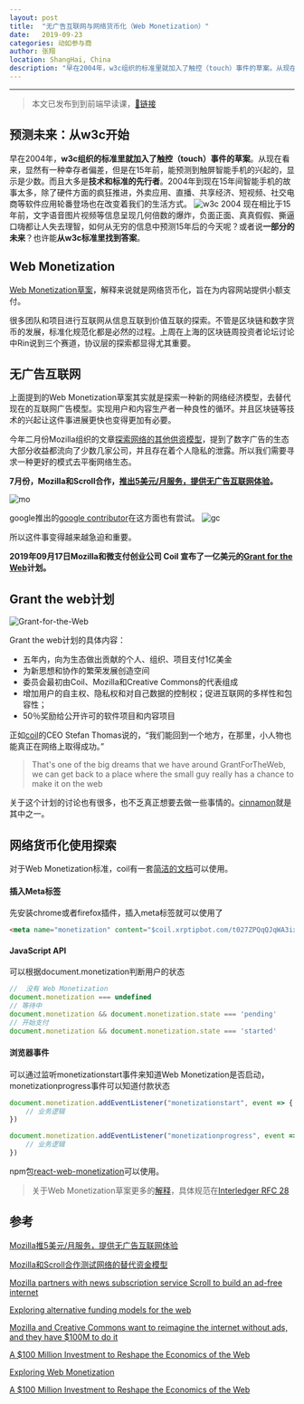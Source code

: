 ```yaml
---
layout: post
title:  "无广告互联网与网络货币化（Web Monetization）"
date:   2019-09-23
categories: 动如参与商
author: 张翔
location: ShangHai, China
description: "早在2004年，w3c组织的标准里就加入了触控（touch）事件的草案。从现在看来，显然有一种幸存者偏差，但是在15年前，能预测到触屏智能手机的兴起的，显示是少数。而且大多是技术和标准的先行者。2004年到现在15年间智能手机的故事太多，除了硬件方面的疯狂推进，外卖应用、直播、共享经济、短视频、社交电商等软件应用轮番登场也在改变着我们的生活方式。现在相比于15年前，文字语音图片视频等信息呈现几何倍数的爆炸，负面正面、真真假假、撕逼口嗨都让人失去理智，如何从无穷的信息中预测15年后的今天呢？或者说一部分的未来？也许能从w3c标准里找到答案。"
---
```

---

> 本文已发布到到前端早读课，[🔗链接](https://mp.weixin.qq.com/s/ekDGeeEuWHFRe1wdAz6xuQ)

## 预测未来：从w3c开始
早在2004年，**w3c组织的标准里就加入了触控（touch）事件的草案**。从现在看来，显然有一种幸存者偏差，但是在15年前，能预测到触屏智能手机的兴起的，显示是少数。而且大多是**技术和标准的先行者**。2004年到现在15年间智能手机的故事太多，除了硬件方面的疯狂推进，外卖应用、直播、共享经济、短视频、社交电商等软件应用轮番登场也在改变着我们的生活方式。
![w3c 2004](https://zxblog.oss-cn-hangzhou.aliyuncs.com/20190921/0.jpg)
现在相比于15年前，文字语音图片视频等信息呈现几何倍数的爆炸，负面正面、真真假假、撕逼口嗨都让人失去理智，如何从无穷的信息中预测15年后的今天呢？或者说**一部分的未来**？也许能**从w3c标准里找到答案**。

## Web Monetization

[Web Monetization草案](https://github.com/adrianhopebailie/web-monetization)，解释来说就是网络货币化，旨在为内容网站提供小额支付。

很多团队和项目进行互联网从信息互联到价值互联的探索。不管是区块链和数字货币的发展，标准化规范化都是必然的过程。上周在上海的区块链周投资者论坛讨论中Rin说到三个赛道，协议层的探索都显得尤其重要。


## 无广告互联网

上面提到的Web Monetization草案其实就是探索一种新的网络经济模型，去替代现在的互联网广告模型。实现用户和内容生产者一种良性的循环。并且区块链等技术的兴起让这件事进展更快也变得更加有必要。

今年二月份Mozilla组织的文章[探索网络的其他供资模型](https://blog.mozilla.org/futurereleases/2019/02/25/exploring-alternative-funding-models-for-the-web/)，提到了数字广告的生态大部分收益都流向了少数几家公司，并且存在着个人隐私的泄露。所以我们需要寻求一种更好的模式去平衡网络生态。

**7月份，Mozilla和Scroll合作，[推出5美元/月服务，提供无广告互联网体验](https://new.qq.com/omn/20190705/20190705A0RNLQ00.html)。**

![mo](https://zxblog.oss-cn-hangzhou.aliyuncs.com/20190921/4.jpg)

google推出的[google contributor](https://contributor.google.com/v/beta)在这方面也有尝试。
![gc](https://zxblog.oss-cn-hangzhou.aliyuncs.com/20190921/1.png)

所以这件事变得越来越急迫和重要。

**2019年09月17日Mozilla和微支付创业公司 Coil 宣布了一亿美元的[Grant for the Web](https://www.grantfortheweb.org)计划。**

## Grant the web计划
![Grant-for-the-Web](https://zxblog.oss-cn-hangzhou.aliyuncs.com/20190921/3.png?x-oss-process=image/resize,h_200)

Grant the web计划的具体内容：
- 五年内，向为生态做出贡献的个人、组织、项目支付1亿美金
- 为新思想和协作的繁荣发展创造空间
- 委员会最初由Coil、Mozilla和Creative Commons的代表组成
- 增加用户的自主权、隐私权和对自己数据的控制权；促进互联网的多样性和包容性；
- 50％奖励给公开许可的软件项目和内容项目

正如[coil](https://coil.com)的CEO Stefan Thomas说的，“我们能回到一个地方，在那里，小人物也能真正在网络上取得成功。”

> That's one of the big dreams that we have around GrantForTheWeb, 
> we can get back to a place where the small guy really has a chance to make it on the web

关于这个计划的讨论也有很多，也不乏真正想要去做一些事情的。[cinnamon](https://www.cinnamon.video)就是其中之一。


## 网络货币化使用探索

对于Web Monetization标准，coil有一套[简洁的文档](https://coil.com/docs)可以使用。

#### 插入Meta标签
先安装chrome或者firefox插件，插入meta标签就可以使用了
```html
<meta name="monetization" content="$coil.xrptipbot.com/t027ZPQqQJqWA3ixOEPYbQ">
```

#### JavaScript API
可以根据document.monetization判断用户的状态
```javascript
//  没有 Web Monetization
document.monetization === undefined
// 等待中
document.monetization && document.monetization.state === 'pending'
// 开始支付
document.monetization && document.monetization.state === 'started'
```

#### 浏览器事件
可以通过监听monetizationstart事件来知道Web Monetization是否启动，monetizationprogress事件可以知道付款状态
```javascript
document.monetization.addEventListener("monetizationstart", event => {
    // 业务逻辑
})

document.monetization.addEventListener("monetizationprogress", event => {
    // 业务逻辑
})
```
npm包[react-web-monetization](https://www.npmjs.com/package/react-web-monetization)可以使用。

> 关于Web Monetization草案更多的[解释](https://github.com/adrianhopebailie/web-monetization/blob/master/explainer.md)，具体规范在[Interledger RFC 28](https://interledger.org/rfcs/0028-web-monetization/)



## 参考

[Mozilla推5美元/月服务，提供无广告互联网体验](https://new.qq.com/omn/20190705/20190705A0RNLQ00.html)

[Mozilla和Scroll合作测试网络的替代资金模型](http://www.wper.com/IT/201906/445.html)

[Mozilla partners with news subscription service Scroll to build an ad-free internet](https://www.theverge.com/2019/2/26/18241183/news-subscription-service-scroll-partner-mozilla-firefox-ad-free-internet)

[Exploring alternative funding models for the web](https://blog.mozilla.org/futurereleases/2019/02/25/exploring-alternative-funding-models-for-the-web/)

[Mozilla and Creative Commons want to reimagine the internet without ads, and they have $100M to do it](https://www.fastcompany.com/90403645/mozilla-and-creative-commons-want-to-reimagine-the-internet-without-ads-and-they-have-100m-to-do-it)

[A $100 Million Investment to Reshape the Economics of the Web](https://foundation.mozilla.org/en/blog/100-million-investment-reshape-economics-web/)

[Exploring Web Monetization](https://sallylait.com/blog/2019/09/18/exploring-web-monetization/)

[A $100 Million Investment to Reshape the Economics of the Web](https://foundation.mozilla.org/en/blog/100-million-investment-reshape-economics-web/)
